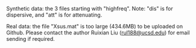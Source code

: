 Synthetic data: the 3 files starting with "highfreq".   Note: "dis" is for dispersive, and "att" is for attenuating.

Real data: the file "Xsus.mat" is too large (434.6MB) to be uploaded on Github. Please contact the author Ruixian Liu (rul188@ucsd.edu) for email sending if required.
